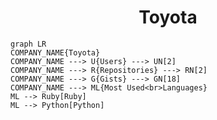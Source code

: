 <h1 align="center">Toyota</h1>

```mermaid
graph LR
COMPANY_NAME{Toyota}
COMPANY_NAME ---> U{Users} ---> UN[2]
COMPANY_NAME ---> R{Repositories} ---> RN[2]
COMPANY_NAME ---> G{Gists} ---> GN[18]
COMPANY_NAME ---> ML{Most Used<br>Languages}
ML --> Ruby[Ruby]
ML --> Python[Python]
```
